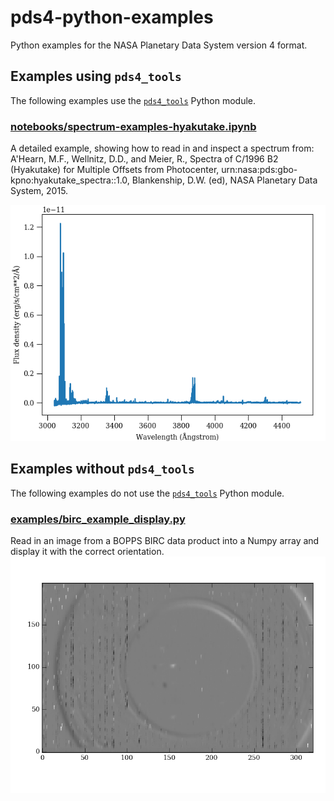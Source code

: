 # pds4-python-examples
Python examples for the NASA Planetary Data System version 4 format.

## Examples using `pds4_tools`
The following examples use the [`pds4_tools`](http://sbndev.astro.umd.edu/wiki/Python_PDS4_Tools) Python module.
### [notebooks/spectrum-examples-hyakutake.ipynb](https://github.com/Small-Bodies-Node/pds4-python-examples/blob/master/notebooks/spectrum-example-hyakutake.ipynb)
A detailed example, showing how to read in and inspect a spectrum from: A'Hearn, M.F., Wellnitz, D.D., and Meier, R., Spectra of C/1996 B2 (Hyakutake) for Multiple Offsets from Photocenter, urn:nasa:pds:gbo-kpno:hyakutake_spectra::1.0, Blankenship, D.W. (ed), NASA Planetary Data System, 2015.

![KPNO echelle spectrum of Hyakutake](https://github.com/Small-Bodies-Node/pds4-python/raw/master/notebooks/spectrum-example-hyakutake.png "KPNO Echelle: C/1996 B2 (Hyakutake)")

## Examples without `pds4_tools`
The following examples do not use the [`pds4_tools`](http://sbndev.astro.umd.edu/wiki/Python_PDS4_Tools) Python module.
### [examples/birc_example_display.py](https://github.com/Small-Bodies-Node/pds4-python-examples/blob/master/examples/birc_example_display.py)
Read in an image from a BOPPS BIRC data product into a Numpy array and display it with the correct orientation.
![BOPPS/BIRC: C/2014 E2 (Jacques)](https://github.com/Small-Bodies-Node/pds4-python/raw/master/examples/jaha_0_5_0349_s_0491.png "BOPPS/BIRC: C/2014 E2 (Jacques)")

